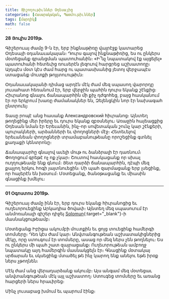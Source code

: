 ```yaml
---
title: Յիշողութիւններ Օդեսայից
categories: [Հասարակական, Պատմութիւններ]
tags: [մարդիկ]
math: false
---
```


**28 Յուլիս 2019թ.**

Գիշերուայ ժամը 9-ն էր, երբ ինքնաթիռը վայրէջք կատարեց Օդեսայի օդանաւակայան։ Դուրս գալով ինքնաթիռից, ես ու ընկերս մօտեցանք գրանցման պատուհանին։ «Ի՞նչ նպատակով էք այցելել» պատուհանի հետեւից ռուսերէն լեզուով հարցրեց աշխատողը։ Այդպէս մօտ կէս ժամ հարց ու պատասխանից յետոյ վերջապէս ստացանք մուտքի թոյլտուութիւն։

Օդանաւակայանի դիմաց արդէն մէկ ժամ մեզ սպասող վարորդը յուսահատ հեռանում էր, երբ վերջին պահին դուրս եկանք շէնքից։ Հիւրանոց գնալու ճանապարհին մի քիչ դժգոհեց, բայց հասկանում էր որ երկրում խառը ժամանակներ են, Զելենցկին նոր էր նախագահ ընտրուել։

Տասը րոպէ անց հասանք Александровский հիւրանոց։ Այնտեղ թողեցինք մեր իրերը եւ դուրս եկանք զբօսնելու։ Առաջին հայեացքից Օդեսան նման էր Երեւանին, ինչ-որ սովետական շունչ կար շէնքերի, պուրակների, արձանների եւ փողոցների մէջ։ Հետեւելով երեւանեան փողոցների տրամաբանութեանը որոշեցինք գտնել քաղաքի կենտրոնը։

Ճանապարհը գնալով աւելի մութ ու ձանձրալի էր դառնում։ Փողոցում գրեթէ ոչ ոք չկար։ Շուտով հասկացանք որ սխալ ուղղութեամբ ենք գնում։ Յետ դարձի ճանապարհին, դէպի մեզ քայլող երկու հոգի յայտնուեցին։ Մի պահ զարմացանք երբ լսեցինք, որ հայերէն են խօսում։ Մօտեցանք, ծանօթացանք եւ միասին գնացինք խմելու։

---

**01 Օգոստոս 2019թ.**

Գիշերուայ ժամը ինն էր, երբ դուրս եկանք հիւրանոցից եւ ուղեւորուեցինք Արկադիա ծովափ։ Այնտեղ մեզ սպասուում էր անմոռանալի գիշեր դիջեյ [Solomun](https://soundcloud.com/solomun/popular-tracks){:target="\_blank"}-ի մասնակցութեամբ։

Մօտեցանք Իբիցա ակումբի մուտքին եւ ցոյց տուեցինք համերգի տոմսերը։ Դեռ կէս ժամ կար։ Անվտանգութեան աշխատակիցներից մէկը, որը ստուգում էր տոմսերը, ասաց որ մեզ ներս չեն թողնելու։ Ես ու ընկերս մի պահ շատ զայրացանք։ Ուղեւորութեան ամբողջ նպատակը այդ համերգին մասնակցելն էր։ Գնացինք մօտակայ սրճարան եւ սկսեցինք մտածել թե ինչ կարող ենք անելու եթե իրօք ներս չթողնեն։

Մէկ ժամ անց վերադարձանք ակումբ։ Այս անգամ մեզ մօտեցաւ անվտանգութեան մէկ այլ աշխատող։ Ստուգեց տոմսերը եւ առանց հարցերի ներս հրաւիրեց։

Մինչ լուսաբաց խմում եւ պարում էինք։
